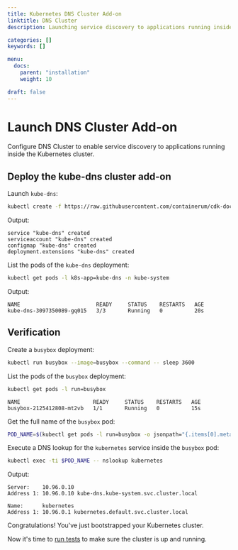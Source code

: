 ```yaml
---
title: Kubernetes DNS Cluster Add-on
linktitle: DNS Cluster
description: Launching service discovery to applications running inside the Kubernetes cluster.

categories: []
keywords: []

menu:
  docs:
    parent: "installation"
    weight: 10

draft: false
---
```


# Launch DNS Cluster Add-on
Configure DNS Cluster to enable service discovery to applications running inside the Kubernetes cluster.

## Deploy the kube-dns cluster add-on


Launch `kube-dns`:

```bash
kubectl create -f https://raw.githubusercontent.com/containerum/cdk-docs/master/content/files/kube-dns.yaml
```  
Output:

```
service "kube-dns" created
serviceaccount "kube-dns" created
configmap "kube-dns" created
deployment.extensions "kube-dns" created
```

List the pods of the `kube-dns` deployment:

```bash
kubectl get pods -l k8s-app=kube-dns -n kube-system
```  
Output:

```
NAME                        READY     STATUS    RESTARTS   AGE
kube-dns-3097350089-gq015   3/3       Running   0          20s
```

## Verification

Create a `busybox` deployment:

```bash
kubectl run busybox --image=busybox --command -- sleep 3600
```

List the pods of the `busybox` deployment:

```bash
kubectl get pods -l run=busybox
```

```
NAME                       READY     STATUS    RESTARTS   AGE
busybox-2125412808-mt2vb   1/1       Running   0          15s
```

Get the full name of the `busybox` pod:

```bash
POD_NAME=$(kubectl get pods -l run=busybox -o jsonpath="{.items[0].metadata.name}")
```

Execute a DNS lookup for the `kubernetes` service inside the `busybox` pod:

```bash
kubectl exec -ti $POD_NAME -- nslookup kubernetes
```
Output:

```
Server:    10.96.0.10
Address 1: 10.96.0.10 kube-dns.kube-system.svc.cluster.local

Name:      kubernetes
Address 1: 10.96.0.1 kubernetes.default.svc.cluster.local
```

Congratulations! You've just bootstrapped your Kubernetes cluster.

Now it's time to [run tests](/kubernetes/installation/10smoketest) to make sure the cluster is up and running.
